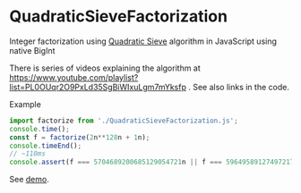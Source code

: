 # QuadraticSieveFactorization
Integer factorization using [Quadratic Sieve](https://en.wikipedia.org/wiki/Quadratic_sieve) algorithm in JavaScript using native BigInt

There is series of videos explaining the algorithm at https://www.youtube.com/playlist?list=PL0OUqr2O9PxLd35SgBiWIxuLgm7mYksfp .
See also links in the code.

Example
```javascript
import factorize from './QuadraticSieveFactorization.js';
console.time();
const f = factorize(2n**128n + 1n);
console.timeEnd();
// ~110ms
console.assert(f === 5704689200685129054721n || f === 59649589127497217n, f);
```

See [demo](https://yaffle.github.io/QuadraticSieveFactorization/demo.html).
